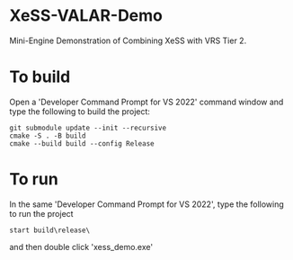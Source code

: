# XeSS-VALAR-Demo
Mini-Engine Demonstration of Combining XeSS with VRS Tier 2.

# To build
Open a 'Developer Command Prompt for VS 2022' command window and type the following to build the project:
```
git submodule update --init --recursive
cmake -S . -B build
cmake --build build --config Release
```

# To run
In the same 'Developer Command Prompt for VS 2022', type the following to run the project
```
start build\release\
```

and then double click 'xess_demo.exe'
